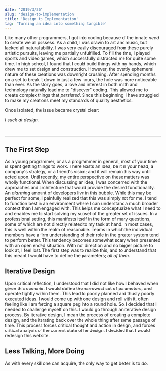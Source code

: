 ```yaml
---
date: '2019/3/26'
slug: 'design-to-implementation'
title: 'Design to Implementation'
tag: 'Turning an idea into something tangible'
---
```


Like many other programmers, I got into coding because of the innate _need_ to create we all possess.
As a child, I was drawn to art and music, but lacked all natural ability.
I was very easily discouraged from these purely artistic pursuits, leaving me partially unfulfilled.
To fill the time, I played sports and video games, which successfully distracted me for quite some time.
In high school, I found that I could build things with my hands, which drew me to set design and construction.
However, the overtly ephemeral nature of these creations was downright crushing.
After spending months on a set to break it down in just a few hours, the hole was more noticeable than ever.
As the story goes, a love and interest in both math and technology naturally lead me to "discover" coding.
This allowed me to create complex things that _persisted_.
Since this beginning, I have struggled to make my creations meet my standards of quality aesthetics.

Once isolated, the issue became crystal clear:

_I suck at design._

<br/>

---

## The First Step

As a young programmer, or as a programmer in general, most of your time is spent getting things to work.
There exists an idea, be it in your head, a company's strategy, or a friend's vision; and it will remain this way until acted upon.
Until recently, my entire perspective on these matters was wholly functional.
When discussing an idea, I was concerned with the approaches and architecture that would provide the desired functionality.
An _alarming_ amount of developers live in this bubble.
While this may be perfect for some, I painfully realized that this was simply not for me.
I tend to function best in an environment where I can understand a much broader context than I am engaged with.
This helps me conceptualize what I need to and enables me to start solving my subset of the greater set of issues.
In a professional setting, this manifests itself in the form of many questions, some of which are not directly related to my task at hand.
In most cases, this is well within the realm of reasonable.
Teams in which the individual members have a firm understanding of their role in the greater system tend to perform better.
This tendency becomes somewhat scary when presented with an open ended situation.
With not direction and no bigger picture to look at, I feel lost.
The first step was to realize this, and to understand that this meant I would have to define the parameters; _all of them._

## Iterative Design

Upon critical reflection, I understood that I did not like how I behaved when given this scenario.
I would define the narrowest set of parameters, and operate tightly within them.
This lead to poorly planned and thusly poorly executed ideas.
I would come up with one design and roll with it, often feeling like I am forcing a square peg into a round hole.
So, I decided that I needed to challenge myself on this.
I would go through an iterative design process.
By iterative design, I mean the process of creating a complete design, and the iterating back over the whole thing after some passage of time.
This process forces critical thought and action in design, and forces critical analysis of the current state of he design.
I decided that I would redesign this website.

## Less Talking, More Doing

As with every skill one can acquire, the only way to get better is to _do._
